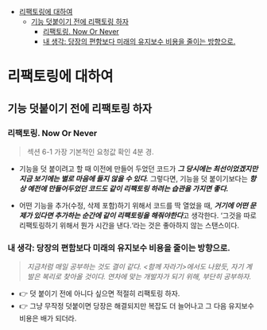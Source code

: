 <!-- TOC -->
* [리팩토링에 대하여](#리팩토링에-대하여)
  * [기능 덧붙이기 전에 리팩토링 하자](#기능-덧붙이기-전에-리팩토링-하자)
    * [리팩토링. Now Or Never](#리팩토링-now-or-never)
    * [내 생각: 당장의 편함보다 미래의 유지보수 비용을 줄이는 방향으로.](#내-생각-당장의-편함보다-미래의-유지보수-비용을-줄이는-방향으로-)
<!-- TOC -->

# 리팩토링에 대하여

## 기능 덧붙이기 전에 리팩토링 하자

### 리팩토링. Now Or Never

> 섹션 6-1 가장 기본적인 요청값 확인 4분 경.

- 기능을 덧 붙이려고 할 때 이전에 만들어 두었던 코드가 **_그 당시에는 최선이었겠지만 지금 보기에는 별로 마음에 들지 않을 수 있다._** 그렇다면, 기능을 덧 붙이기보다는 **_항상 예전에 만들어두었던 코드도 같이 리팩토링 하려는 습관을 가지면 좋다._**

- 어떤 기능을 추가(수정, 삭제 포함)하기 위해서 코드를 딱 열었을 때, ***거기에 어떤 문제가 있다면 추가하는 순간에 같이 리팩토링을 해줘야한다***고 생각한다. ‘그것을 따로 리팩토링하기 위해서 뭔가 시간을 낸다.‘라는 것은 좋아하지 않는 스탠스이다.

### 내 생각: 당장의 편함보다 미래의 유지보수 비용을 줄이는 방향으로. 

> _지금처럼 매일 공부하는 것도 결이 같다. <함께 자라기>에서도 나왔듯, 자기 계발은 복리로 찾아올 것이다. 연차에 맞는 개발자가 되기 위해, 부단히 공부하자._

- 👉 덧 붙이기 전에 아니다 싶으면 적절히 리팩토링 하자.
- 👉 그냥 무작정 덧붙이면 당장은 해결되지만 복잡도 더 늘어나고 그 다음 유지보수비용은 배가 되더라.

